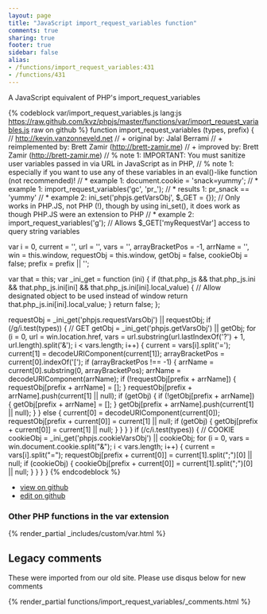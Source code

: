 ```yaml
---
layout: page
title: "JavaScript import_request_variables function"
comments: true
sharing: true
footer: true
sidebar: false
alias:
- /functions/import_request_variables:431
- /functions/431
---
```

<!-- Generated by Rakefile:build -->
A JavaScript equivalent of PHP's import_request_variables

{% codeblock var/import_request_variables.js lang:js https://raw.github.com/kvz/phpjs/master/functions/var/import_request_variables.js raw on github %}
function import_request_variables (types, prefix) {
  // http://kevin.vanzonneveld.net
  // +      original by: Jalal Berrami
  // + reimplemented by: Brett Zamir (http://brett-zamir.me)
  // + improved by: Brett Zamir (http://brett-zamir.me)
  // %          note 1: IMPORTANT: You must sanitize user variables passed in via URL in JavaScript as in PHP,
  // %          note 1: especially if you want to use any of these variables in an eval()-like function (not recommended)!
  // *        example 1: document.cookie = 'snack=yummy';
  // *        example 1: import_request_variables('gc', 'pr_');
  // *        results 1: pr_snack == 'yummy'
  // *        example 2: ini_set('phpjs.getVarsObj', $_GET = {}); // Only works in PHP.JS, not PHP (!), though by using ini_set(), it does work as though PHP.JS were an extension to PHP
  // *        example 2: import_request_variables('g'); // Allows $_GET['myRequestVar'] access to query string variables
  
  var i = 0,
    current = '',
    url = '',
    vars = '',
    arrayBracketPos = -1,
    arrName = '',
    win = this.window,
    requestObj = this.window,
    getObj = false,
    cookieObj = false;
  prefix = prefix || '';

  var that = this;
  var _ini_get = function (ini) {
    if (that.php_js && that.php_js.ini && that.php_js.ini[ini] && that.php_js.ini[ini].local_value) { // Allow designated object to be used instead of window
      return that.php_js.ini[ini].local_value;
    }
    return false;
  };

  requestObj = _ini_get('phpjs.requestVarsObj') || requestObj;
  if (/g/i.test(types)) { // GET
    getObj = _ini_get('phpjs.getVarsObj') || getObj;
    for (i = 0, url = win.location.href, vars = url.substring(url.lastIndexOf('?') + 1, url.length).split('&'); i < vars.length; i++) {
      current = vars[i].split('=');
      current[1] = decodeURIComponent(current[1]);
      arrayBracketPos = current[0].indexOf('[');
      if (arrayBracketPos !== -1) {
        arrName = current[0].substring(0, arrayBracketPos);
        arrName = decodeURIComponent(arrName);
        if (!requestObj[prefix + arrName]) {
          requestObj[prefix + arrName] = [];
        }
        requestObj[prefix + arrName].push(current[1] || null);
        if (getObj) {
          if (!getObj[prefix + arrName]) {
            getObj[prefix + arrName] = [];
          }
          getObj[prefix + arrName].push(current[1] || null);
        }
      } else {
        current[0] = decodeURIComponent(current[0]);
        requestObj[prefix + current[0]] = current[1] || null;
        if (getObj) {
          getObj[prefix + current[0]] = current[1] || null;
        }
      }
    }
  }
  if (/c/i.test(types)) { // COOKIE
    cookieObj = _ini_get('phpjs.cookieVarsObj') || cookieObj;
    for (i = 0, vars = win.document.cookie.split("&"); i < vars.length; i++) {
      current = vars[i].split("=");
      requestObj[prefix + current[0]] = current[1].split(";")[0] || null;
      if (cookieObj) {
        cookieObj[prefix + current[0]] = current[1].split(";")[0] || null;
      }
    }
  }
}
{% endcodeblock %}

 - [view on github](https://github.com/kvz/phpjs/blob/master/functions/var/import_request_variables.js)
 - [edit on github](https://github.com/kvz/phpjs/edit/master/functions/var/import_request_variables.js)


### Other PHP functions in the var extension
{% render_partial _includes/custom/var.html %}
## Legacy comments
These were imported from our old site. Please use disqus below for new comments
<div style="overflow-y: scroll; max-height: 500px;">
{% render_partial functions/import_request_variables/_comments.html %}
</div>
